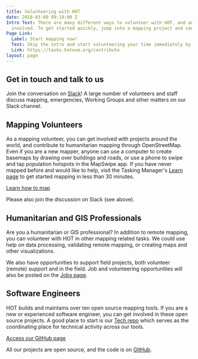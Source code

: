 ```yaml
---
title: Volunteering with HOT
date: 2018-03-09 09:19:00 Z
Intro Text: There are many different ways to volunteer with HOT, and anyone can get
  involved. To get started quickly, jump into a mapping project and contribute online.
Page Link:
  Label: Start mapping now!
  Text: Skip the intro and start volunteering your time immediately by mapping.
  Link: https://tasks.hotosm.org/contribute
layout: page
---
```


## Get in touch and talk to us
Join the conversation on [Slack](http://slack.hotosm.org/)! A large number of volunteers and staff discuss mapping, emergencies, Working Groups and other matters on our Slack channel.

<div class="anchor" id="mapping-volunteers"></div>
<h2>Mapping Volunteers</h2>

As a mapping volunteer, you can get involved with projects around the world, and contribute to humanitarian mapping through OpenStreetMap. Even if you are a new mapper, anyone can use a computer to create basemaps by drawing over buildings and roads, or use a phone to swipe and tap population hotspots in the MapSwipe app. If you have never mapped before and would like to help, visit the Tasking Manager's [Learn page](https://tasks.hotosm.org/learn) to get started mapping in less than 30 minutes.

<a href="https://tasks.hotosm.org/learn" class="btn btn-primary btn-lg btn-chevron">Learn how to map</a>

Please also join the discussion on Slack (see above).

<div class="anchor" id="humanitarian-and-gis-professionals"></div>
<h2>Humanitarian and GIS Professionals</h2>

Are you a humanitarian or GIS professional? In addition to remote mapping, you can volunteer with HOT in other mapping related tasks. We could use help on data processing, validating remote mapping, or creating maps and other visualizations. 

We also have opportunities to support field projects, both volunteer (remote) support and in the field. Job and volunteering opportunities will also be posted on the [Jobs page](http://www.hotosm.org/jobs/).

<div class="anchor" id="software-engineers"></div>
<h2>Software Engineers</h2>

HOT builds and maintains over ten open source mapping tools. If you are a new or experienced software engineer, you can get involved in these open source projects. A good place to start is our [Tech repo](https://github.com/hotosm/tech) which serves as the coordinating place for technical activity across our tools. 

<a href="https://github.com/hotosm" class="btn btn-primary btn-lg btn-chevron">Access our GitHub page</a>

All our projects are open source, and the code is on [GitHub](https://github.com/hotosm/).
